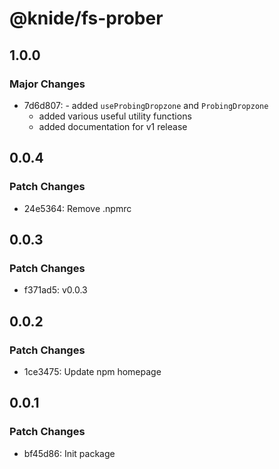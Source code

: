 # @knide/fs-prober

## 1.0.0

### Major Changes

- 7d6d807: - added `useProbingDropzone` and `ProbingDropzone`
  - added various useful utility functions
  - added documentation for v1 release

## 0.0.4

### Patch Changes

- 24e5364: Remove .npmrc

## 0.0.3

### Patch Changes

- f371ad5: v0.0.3

## 0.0.2

### Patch Changes

- 1ce3475: Update npm homepage

## 0.0.1

### Patch Changes

- bf45d86: Init package
